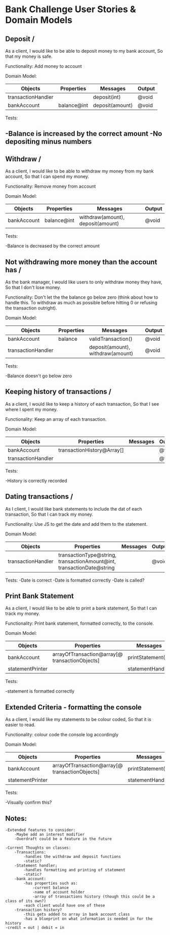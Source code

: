 # Bank Challenge User Stories & Domain Models

## Deposit /
As a client,
I would like to be able to deposit money to my bank account,
So that my money is safe.

Functionality: Add money to account 

Domain Model:

Objects | Properties | Messages | Output
--------|------------|----------|-------
transactionHandler |            | deposit(int) | @void
bankAccount   | balance@int            | deposit(amount)          | @void

Tests:

-Balance is increased by the correct amount
-No depositing minus numbers
-

## Withdraw /
As a client,
I would like to be able to withdraw my money from my bank account,
So that I can spend my money.

Functionality: Remove money from account

Domain Model:

Objects | Properties | Messages | Output
--------|------------|----------|-------
bankAccount   | balance@int | withdraw(amount), deposit(amount)| @void

Tests:

-Balance is decreased by the correct amount

## Not withdrawing more money than the account has /
As the bank manager,
I would like users to only withdraw money they have,
So that I don't lose money.

Functionality: Don't let the the balance go below zero (think about how to handle this. To withdraw as much as possible before hitting 0 or refusing the transaction outright).

Domain Model:

Objects | Properties | Messages | Output
--------|------------|----------|-------
bankAccount | balance            | validTransaction()  | @void 
transactionHandler   |        | deposit(amount), withdraw(amount)          | @void

Tests:

-Balance doesn't go below zero

## Keeping history of transactions / 
As a client, 
I would like to keep a history of each transaction,
So that I see where I spent my money.

Functionality: Keep an array of each transaction.

Domain Model:

Objects | Properties | Messages | Output
--------|------------|----------|-------
bankAccount | transactionHistory@Array\[\]            |  |  @void 
  transactionHandler |        |           | @void

Tests:

-History is correctly recorded

## Dating transactions / 
As I client,
I would like bank statements to include the dat of each transaction,
So that I can track my money.

Functionality: Use JS to get the date and add them to the statement.

Domain Model: 

Objects | Properties | Messages | Output
--------|------------|----------|-------
 transactionHandler| transactionType@string, transactionAmount@int, transactionDate@string |  |  @void


Tests:
    -Date is correct
    -Date is formatted correctly
    -Date is called?

## Print Bank Statement
As a client,
I would like to be able to print a bank statement,
So that I can track my money.

Functionality: Print bank statement, formatted correctly, to the console.

Domain Model:

Objects | Properties | Messages | Output
--------|------------|----------|-------
bankAccount | arrayOfTransaction@array[\@ transactionObjects]|printStatement()  | @string 
statementPrinter |        |statementHandler           | @string 

Tests:

-statement is formatted correctly
## Extended Criteria - formatting the console
As a client,
I would like my statements to be colour coded,
So that it is easier to read.

Functionality: colour code the console log accordingly

Domain Model:

Objects | Properties | Messages | Output
--------|------------|----------|-------
bankAccount | arrayOfTransaction@array[\@ transactionObjects]|printStatement()  | @string 
statementPrinter |        |statementHandler           | @string 
Tests:

-Visually confirm this?


## Notes:
    -Extended features to consider: 
        -Maybe add an interest modifier
        -Overdraft could be a feature in the future

    -Current Thoughts on classes:
        -Transactions:
            -handles the withdraw and deposit functions
            -static?
        -Statement handler;
            -handles formatting and printing of statement
            -static?
        -bank account:
            -has properties such as:
                -current balance
                -name of account holder
                -array of transactions history (though this could be a class of its own?)
            -each client would have one of these
        -transaction history?
            -this gets added to array in bank account class 
            -has a blueprint on what information is needed in for the history
    -credit = out | debit = in
